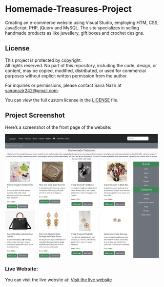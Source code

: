 # Homemade-Treasures-Project
Creating an e-commerce website using Visual Studio, employing HTM, CSS, JavaScript, PHP, jQuery and MySQL. The site specializes in selling handmade products as like jewellery, gift boxes and crochet designs.

## License

This project is protected by copyright.  
All rights reserved. No part of this repository, including the code, design, or content, may be copied, modified, distributed, or used for commercial purposes without explicit written permission from the author.  

For inquiries or permissions, please contact Saira Nazir at sairanazir242@gmail.com.

You can view the full custom license in the [LICENSE](LICENSE) file.

## Project Screenshot

Here’s a screenshot of the front page of the website:

![Project Front Page Screenshot](https://github.com/sairanazir242/Homemade-Treasures-Project/blob/main/IMG_9628.PNG?raw=true)

### Live Website:
You can visit the live website at: [Visit the live website](https://homemadetreasure.kesug.com)
